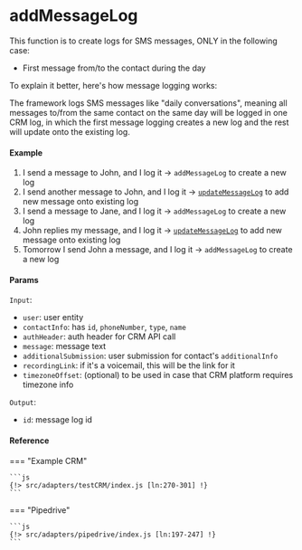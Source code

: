 # addMessageLog

This function is to create logs for SMS messages, ONLY in the following case:
* First message from/to the contact during the day

To explain it better, here's how message logging works:

The framework logs SMS messages like "daily conversations", meaning all messages to/from the same contact on the same day will be logged in one CRM log, in which the first message logging creates a new log and the rest will update onto the existing log.

#### Example
1. I send a message to John, and I log it -> `addMessageLog` to create a new log
2. I send another message to John, and I log it -> [`updateMessageLog`](./updateMessageLog.md) to add new message onto existing log
3. I send a message to Jane, and I log it -> `addMessageLog` to create a new log
4. John replies my message, and I log it -> [`updateMessageLog`](./updateMessageLog.md) to add new message onto existing log
5. Tomorrow I send John a message, and I log it -> `addMessageLog` to create a new log

#### Params
`Input`:
- `user`: user entity
- `contactInfo`: has `id`, `phoneNumber`, `type`, `name`
- `authHeader`: auth header for CRM API call
- `message`: message text
- `additionalSubmission`: user submission for contact's `additionalInfo`
- `recordingLink`: if it's a voicemail, this will be the link for it
- `timezoneOffset`: (optional) to be used in case that CRM platform requires timezone info

`Output`:
- `id`: message log id

#### Reference
=== "Example CRM"

    ```js
    {!> src/adapters/testCRM/index.js [ln:270-301] !}
	```
	
=== "Pipedrive"

	```js
    {!> src/adapters/pipedrive/index.js [ln:197-247] !}
	```

